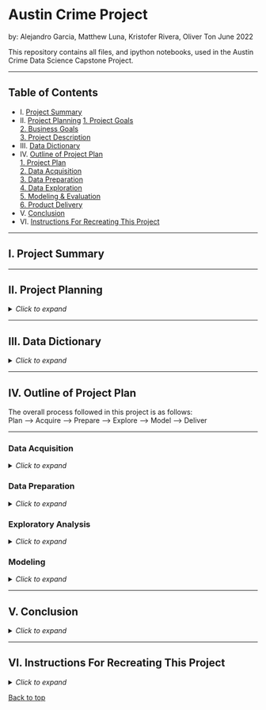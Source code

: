 # Austin Crime Project

by: Alejandro Garcia, Matthew Luna, Kristofer Rivera, Oliver Ton    June 2022

This repository contains all files, and ipython notebooks, used in the Austin Crime Data Science Capstone Project.


___

## Table of Contents

* I. [Project Summary](#i-project-summary)<br>
* II. [Project Planning](#ii-project-planning)
    [1. Project Goals](#ii-project-goals)<br>
    [2. Business Goals](#iii-gusiness-goals)<br>
    [3. Project Description](#i-project-description)<br>
* III. [Data Dictionary](#iii-data-dictionary)<br>
* IV. [Outline of Project Plan](#iv-outline-of-project-plan)<br>
    [1. Project Plan](#1-plan)<br>
    [2. Data Acquisition](#2-acquire)<br>
    [3. Data Preparation](#3-prepare)<br>
    [4. Data Exploration](#4-explore)<br>
    [5. Modeling & Evaluation](#5-model)<br>
    [6. Product Delivery](#6-deliver)<br>
* V. [Conclusion](#v-conclusion)<br>
* VI. [Instructions For Recreating This Project](#vi-instructions-for-recreating-this-project)<br>

___

## I. Project Summary



___

## II. Project Planning

<details><summary><i>Click to expand</i></summary>

### Project Goals



### Business Goals



### Project Description



### Initial Questions



</details>

___

## III. Data Dictionary

<details><summary><i>Click to expand</i></summary>


| Name |   Datatype   |      Definition    |    Possible Values  |
| :----- | :----- | :----- | :----- |

 

Additionally, a set of features were added to the data set:

 

| Name                  |Datatype      | Definition                                             | Possible Values    |
|:-----                 | :-----       |:------------------------------                         |:-----              |


</details>

___

## IV. Outline of Project Plan

The overall process followed in this project is as follows:
<br>
Plan  -->  Acquire   --> Prepare  --> Explore  --> Model  --> Deliver

---
### Data Acquisition

<details><summary><i>Click to expand</i></summary>

**Acquisition Files:**


**Steps Taken:**


</details>

### Data Preparation

<details><summary><i>Click to expand</i></summary>

**Preparation Files:**


**Steps Taken:**


</details>

### Exploratory Analysis

<details><summary><i>Click to expand</i></summary>

**Exploratory Analysis Files:**


**Steps Taken:**


</details>

### Modeling

<details><summary><i>Click to expand</i></summary>

**Modeling Files:**


**Steps Taken:**


</details>

___

## V. Conclusion

<details><summary><i>Click to expand</i></summary>



</details>

___

## VI. Instructions For Recreating This Project

<details><summary><i>Click to expand</i></summary>



</details>

[Back to top](#austin-crime-project)